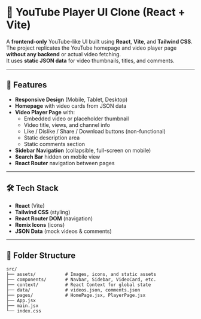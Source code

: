 # 🎥 YouTube Player UI Clone (React + Vite)

A **frontend-only** YouTube-like UI built using **React**, **Vite**, and **Tailwind CSS**.  
The project replicates the YouTube homepage and video player page **without any backend** or actual video fetching.  
It uses **static JSON data** for video thumbnails, titles, and comments.

---

## 🚀 Features

- **Responsive Design** (Mobile, Tablet, Desktop)
- **Homepage** with video cards from JSON data
- **Video Player Page** with:
  - Embedded video or placeholder thumbnail
  - Video title, views, and channel info
  - Like / Dislike / Share / Download buttons (non-functional)
  - Static description area
  - Static comments section
- **Sidebar Navigation** (collapsible, full-screen on mobile)
- **Search Bar** hidden on mobile view
- **React Router** navigation between pages

---

## 🛠 Tech Stack

- **React** (Vite)
- **Tailwind CSS** (styling)
- **React Router DOM** (navigation)
- **Remix Icons** (icons)
- **JSON Data** (mock videos & comments)

---

## 📂 Folder Structure

```plaintext
src/
├── assets/           # Images, icons, and static assets
├── components/       # Navbar, Sidebar, VideoCard, etc.
├── context/          # React Context for global state
├── data/             # videos.json, comments.json
├── pages/            # HomePage.jsx, PlayerPage.jsx
├── App.jsx
├── main.jsx
└── index.css
